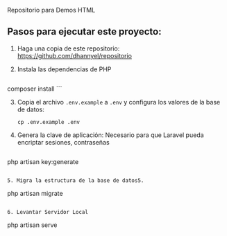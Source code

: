 Repositorio para Demos HTML

## Pasos para ejecutar este proyecto:

1. Haga una copia de este repositorio: https://github.com/dhannyel/repositorio

2. Instala las dependencias de PHP

	```
  composer install
	```
 
3. Copia el archivo `.env.example` a `.env` y configura los valores de la base de datos:

   ```
   cp .env.example .env
   ```

4. Genera la clave de aplicación: Necesario para que Laravel pueda encriptar sesiones, contraseñas

	```
  php artisan key:generate
  ```

5. Migra la estructura de la base de datos5. 

  ```
  php artisan migrate
  ```

6. Levantar Servidor Local

  ```
  php artisan serve
  ```